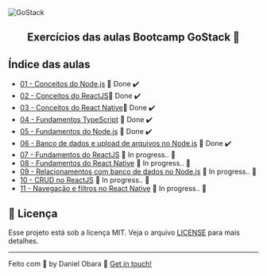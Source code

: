 <img alt="GoStack" src="https://storage.googleapis.com/golden-wind/bootcamp-gostack/header-desafios.png" />

<h2 align="center">
  Exercícios das aulas Bootcamp GoStack 🚀
</h2>

## Índice das aulas

- [01 - Conceitos do Node.js](https://github.com/DanielObara/bootcamp-gostack-11/tree/master/nivel-1/aula-1-conceitos-node) 🚀 Done :heavy_check_mark:
- [02 - Conceitos do ReactJS](https://github.com/DanielObara/bootcamp-gostack-11/tree/master/nivel-1/aula-2-frontend-react)🚀 Done :heavy_check_mark:
- [03 - Conceitos do React Native](https://github.com/DanielObara/bootcamp-gostack-11/tree/master/nivel-1/aula-3-mobile-react-native)🚀 Done :heavy_check_mark:
- [04 - Fundamentos TypeScript](https://github.com/DanielObara/bootcamp-gostack-11/tree/master/nivel-1/aula-4-conceitos-typescript) 🚀 Done :heavy_check_mark:
- [05 - Fundamentos do Node.js](https://github.com/DanielObara/bootcamp-gostack-11/tree/master/nivel-2/aula-5-primeiro-projeto-nodejs) 🚀 Done :heavy_check_mark:
- [06 - Banco de dados e upload de arquivos no Node.js](https://github.com/DanielObara/bootcamp-gostack-11/tree/master/nivel-2/aula-6-iniciando-backend-do-app) 🚀 Done :heavy_check_mark:
- [07 - Fundamentos do ReactJS]() :construction: In progress.. :construction:
- [08 - Fundamentos do React Native]() :construction: In progress.. :construction:
- [09 - Relacionamentos com banco de dados no Node.js]() :construction: In progress.. :construction:
- [10 - CRUD no ReactJS]() :construction: In progress.. :construction:
- [11 - Navegação e filtros no React Native]() :construction: In progress.. :construction:


## :memo: Licença

Esse projeto está sob a licença MIT. Veja o arquivo [LICENSE](LICENSE) para mais detalhes.

---

Feito com 💜 by Daniel Obara :wave: [Get in touch!](https://www.linkedin.com/in/danielobara/)

